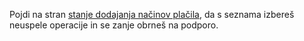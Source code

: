 Pojdi na stran [stanje dodajanja načinov plačila](ioit://CREDIT_CARD_ONBOARDING_ATTEMPTS_SCREEN), da s seznama izbereš neuspele operacije in se zanje obrneš na podporo.
